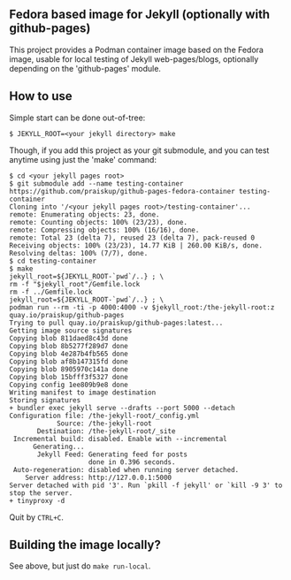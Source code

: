 Fedora based image for Jekyll (optionally with github-pages)
------------------------------------------------------------

This project provides a Podman container image based on the Fedora image, usable
for local testing of Jekyll web-pages/blogs, optionally depending on
the 'github-pages' module.


How to use
----------

Simple start can be done out-of-tree:

```
$ JEKYLL_ROOT=<your jekyll directory> make
```

Though, if you add this project as your git submodule, and you can test anytime
using just the 'make' command:

```
$ cd <your jekyll pages root>
$ git submodule add --name testing-container https://github.com/praiskup/github-pages-fedora-container testing-container
Cloning into '/<your jekyll pages root>/testing-container'...
remote: Enumerating objects: 23, done.
remote: Counting objects: 100% (23/23), done.
remote: Compressing objects: 100% (16/16), done.
remote: Total 23 (delta 7), reused 23 (delta 7), pack-reused 0
Receiving objects: 100% (23/23), 14.77 KiB | 260.00 KiB/s, done.
Resolving deltas: 100% (7/7), done.
$ cd testing-container
$ make
jekyll_root=${JEKYLL_ROOT-`pwd`/..} ; \
rm -f "$jekyll_root"/Gemfile.lock
rm -f ../Gemfile.lock
jekyll_root=${JEKYLL_ROOT-`pwd`/..} ; \
podman run --rm -ti -p 4000:4000 -v $jekyll_root:/the-jekyll-root:z quay.io/praiskup/github-pages
Trying to pull quay.io/praiskup/github-pages:latest...
Getting image source signatures
Copying blob 811daed8c43d done
Copying blob 8b5277f289d7 done
Copying blob 4e287b4fb565 done
Copying blob af8b147315fd done
Copying blob 8905970c141a done
Copying blob 15bfff3f5327 done
Copying config 1ee809b9e8 done
Writing manifest to image destination
Storing signatures
+ bundler exec jekyll serve --drafts --port 5000 --detach
Configuration file: /the-jekyll-root/_config.yml
            Source: /the-jekyll-root
       Destination: /the-jekyll-root/_site
 Incremental build: disabled. Enable with --incremental
      Generating...
       Jekyll Feed: Generating feed for posts
                    done in 0.396 seconds.
 Auto-regeneration: disabled when running server detached.
    Server address: http://127.0.0.1:5000
Server detached with pid '3'. Run `pkill -f jekyll' or `kill -9 3' to stop the server.
+ tinyproxy -d
```

Quit by `CTRL+C`.


Building the image locally?
---------------------------

See above, but just do `make run-local`.
